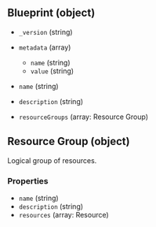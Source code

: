 ## Blueprint (object)

- `_version` (string)
- `metadata` (array)
    - `name` (string)
    - `value` (string)

- `name` (string)
- `description` (string)
- `resourceGroups` (array: Resource Group)

## Resource Group (object)

Logical group of resources.

### Properties

- `name` (string)
- `description` (string)
- `resources` (array: Resource)
